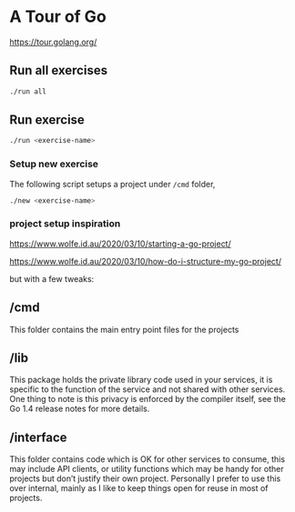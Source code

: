 # A Tour of Go
https://tour.golang.org/

## Run all exercises
```bash
./run all
```
## Run exercise
```bash
./run <exercise-name>
```

### Setup new exercise
The following script setups a project under `/cmd` folder, 
```bash
./new <exercise-name>
```

### project setup inspiration
https://www.wolfe.id.au/2020/03/10/starting-a-go-project/

https://www.wolfe.id.au/2020/03/10/how-do-i-structure-my-go-project/

but with a few tweaks:

## /cmd

This folder contains the main entry point files for the projects

## /lib
This package holds the private library code used in your services, it is specific to the function of the service and not shared with other services. 
One thing to note is this privacy is enforced by the compiler itself, see the Go 1.4 release notes for more details.

## /interface
This folder contains code which is OK for other services to consume, this may include API clients, or utility functions which may be handy for other projects but don’t justify their own project.
Personally I prefer to use this over internal, mainly as I like to keep things open for reuse in most of projects.


